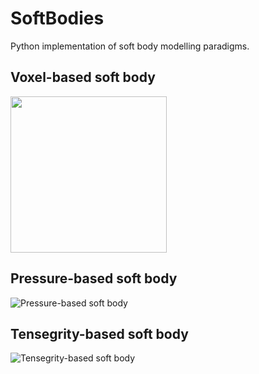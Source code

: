 # SoftBodies
Python implementation of soft body modelling paradigms.

## Voxel-based soft body
<img src="./img/voxel.gif" width=250>

## Pressure-based soft body
![Pressure-based soft body](./img/pressure.gif)

## Tensegrity-based soft body
![Tensegrity-based soft body](./img/tensegrity.gif)
